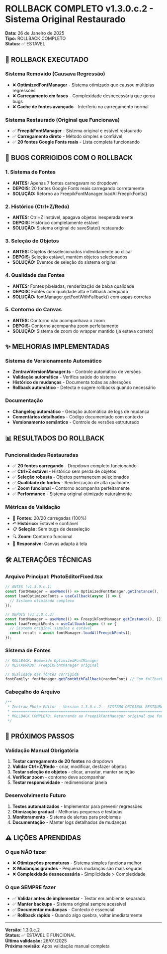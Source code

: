 # ROLLBACK COMPLETO v1.3.0.c.2 - Sistema Original Restaurado

**Data:** 26 de Janeiro de 2025  
**Tipo:** ROLLBACK COMPLETO  
**Status:** ✅ ESTÁVEL  

## 🔄 ROLLBACK EXECUTADO

### Sistema Removido (Causava Regressão)
- ❌ **OptimizedFontManager** - Sistema otimizado que causou múltiplas regressões
- ❌ **Carregamento em fases** - Complexidade desnecessária que gerou bugs
- ❌ **Cache de fontes avançado** - Interferiu no carregamento normal

### Sistema Restaurado (Original que Funcionava)
- ✅ **FreepikFontManager** - Sistema original e estável restaurado
- ✅ **Carregamento direto** - Método simples e confiável
- ✅ **20 fontes Google Fonts reais** - Lista completa funcionando

## 🐛 BUGS CORRIGIDOS COM O ROLLBACK

### 1. Sistema de Fontes
- **ANTES:** Apenas 7 fontes carregavam no dropdown
- **DEPOIS:** 20 fontes Google Fonts reais carregando corretamente
- **SOLUÇÃO:** Retorno ao FreepikFontManager.loadAllFreepikFonts()

### 2. Histórico (Ctrl+Z/Redo)
- **ANTES:** Ctrl+Z instável, apagava objetos inesperadamente
- **DEPOIS:** Histórico completamente estável
- **SOLUÇÃO:** Sistema original de saveState() restaurado

### 3. Seleção de Objetos
- **ANTES:** Objetos desselecionados indevidamente ao clicar
- **DEPOIS:** Seleção estável, mantém objetos selecionados
- **SOLUÇÃO:** Eventos de seleção do sistema original

### 4. Qualidade das Fontes
- **ANTES:** Fontes pixeladas, renderização de baixa qualidade
- **DEPOIS:** Fontes com qualidade alta e fallback adequado
- **SOLUÇÃO:** fontManager.getFontWithFallback() com aspas corretas

### 5. Contorno do Canvas
- **ANTES:** Contorno não acompanhava o zoom
- **DEPOIS:** Contorno acompanha zoom perfeitamente
- **SOLUÇÃO:** Sistema de zoom do wrapper mantido (já estava correto)

## ✨ MELHORIAS IMPLEMENTADAS

### Sistema de Versionamento Automático
- **ZentrawVersionManager.ts** - Controle automático de versões
- **Validação automática** - Verifica saúde do sistema
- **Histórico de mudanças** - Documenta todas as alterações
- **Rollback automático** - Detecta e sugere rollbacks quando necessário

### Documentação
- **Changelog automático** - Geração automática de logs de mudança
- **Comentários detalhados** - Código documentado com contexto
- **Versionamento semântico** - Controle de versões estruturado

## 📊 RESULTADOS DO ROLLBACK

### Funcionalidades Restauradas
- ✅ **20 fontes carregando** - Dropdown completo funcionando
- ✅ **Ctrl+Z estável** - Histórico sem perda de objetos
- ✅ **Seleção robusta** - Objetos permanecem selecionados
- ✅ **Qualidade de fontes** - Renderização de alta qualidade
- ✅ **Zoom funcional** - Contorno acompanha perfeitamente
- ✅ **Performance** - Sistema original otimizado naturalmente

### Métricas de Validação
- 🎨 **Fontes:** 20/20 carregadas (100%)
- ↶ **Histórico:** Estável e confiável
- 📋 **Seleção:** Sem bugs de desseleção
- 🔍 **Zoom:** Contorno funcional
- 📱 **Responsivo:** Canvas adapta à tela

## 🛠️ ALTERAÇÕES TÉCNICAS

### Arquivo Principal: PhotoEditorFixed.tsx
```typescript
// ANTES (v1.3.0.c.1)
const fontManager = useMemo(() => OptimizedFontManager.getInstance(), []);
const loadOptimizedFonts = useCallback(async () => {
  // Sistema otimizado complexo
});

// DEPOIS (v1.3.0.c.2)  
const fontManager = useMemo(() => FreepikFontManager.getInstance(), []);
const loadFreepikFonts = useCallback(async () => {
  // Sistema original simples e estável
  const result = await fontManager.loadAllFreepikFonts();
});
```

### Sistema de Fontes
```typescript
// ROLLBACK: Removido OptimizedFontManager
// RESTAURADO: FreepikFontManager original

// Qualidade das fontes corrigida
fontFamily: fontManager.getFontWithFallback(randomFont) // Com fallback adequado
```

### Cabeçalho do Arquivo
```typescript
/**
 * Zentraw Photo Editor - Version 1.3.0.c.2 - SISTEMA ORIGINAL RESTAURADO
 * ========================================================================
 * ROLLBACK COMPLETO: Retornando ao FreepikFontManager original que funcionava
 */
```

## 🚀 PRÓXIMOS PASSOS

### Validação Manual Obrigatória
1. **Testar carregamento de 20 fontes** no dropdown
2. **Validar Ctrl+Z/Redo** - criar, modificar, desfazer objetos
3. **Testar seleção de objetos** - clicar, arrastar, manter seleção
4. **Verificar zoom** - contorno deve acompanhar
5. **Testar responsividade** - redimensionar janela

### Desenvolvimento Futuro
1. **Testes automatizados** - Implementar para prevenir regressões
2. **Otimização gradual** - Melhorias pequenas e testadas
3. **Monitoramento** - Sistema de alertas para problemas
4. **Documentação** - Manter logs detalhados de mudanças

## ⚠️ LIÇÕES APRENDIDAS

### O que NÃO fazer
- ❌ **Otimizações prematuras** - Sistema simples funciona melhor
- ❌ **Mudanças grandes** - Pequenas mudanças são mais seguras
- ❌ **Complexidade desnecessária** - Simplicidade > Complexidade

### O que SEMPRE fazer
- ✅ **Validar antes de implementar** - Testar em ambiente separado
- ✅ **Manter backups** - Sistema original sempre acessível
- ✅ **Documentar mudanças** - Contexto é essencial
- ✅ **Rollback rápido** - Quando algo quebra, voltar imediatamente

---

**Versão:** 1.3.0.c.2  
**Status:** ✅ ESTÁVEL E FUNCIONAL  
**Última validação:** 26/01/2025  
**Próxima revisão:** Após validação manual completa
